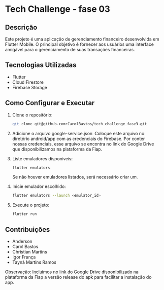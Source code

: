 # Tech Challenge - fase 03

## Descrição

Este projeto é uma aplicação de gerenciamento financeiro desenvolvida em Flutter Mobile. O principal objetivo é fornecer aos usuários uma interface amigável para o gerenciamento de suas transações financeiras.

## Tecnologias Utilizadas

- Flutter
- Cloud Firestore
- Firebase Storage

## Como Configurar e Executar

1. Clone o repositório:
   ```bash
   git clone git@github.com:CarolBastos/tech_challenge_fase3.git
   ```

2. Adicione o arquivo google-service.json:
    Coloque este arquivo no diretório android/app com as credenciais do Firebase.
    Por conter nossas credenciais, esse arquivo se encontra no link do Google Drive que disponibilizamos na plataforma da Fiap.

3. Liste emuladores disponíveis:
   ```bash
   flutter emulators
   ```
    Se não houver emuladores listados, será necessário criar um.

4. Inicie emulador escolhido:
   ```bash
   flutter emulators --launch <emulator_id>
   ```

5. Execute o projeto:
   ```bash
   flutter run
   ```

## Contribuições

- Anderson
- Carol Bastos
- Christian Martins
- Igor França
- Tayná Martins Ramos

Observação: Incluimos no link do Google Drive disponibilizado na plataforma da Fiap a versão release do apk para facilitar a instalação do app.
